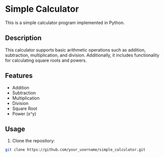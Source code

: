 # Simple Calculator

This is a simple calculator program implemented in Python.

## Description

This calculator supports basic arithmetic operations such as addition, subtraction, multiplication, and division. Additionally, it includes functionality for calculating square roots and powers.

## Features

- Addition
- Subtraction
- Multiplication
- Division
- Square Root
- Power (x^y)

## Usage

1. Clone the repository:

```bash
git clone https://github.com/your_username/simple_calculator.git
